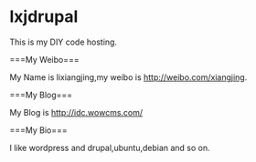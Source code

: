 lxjdrupal
=========

This is my DIY code hosting.

===My Weibo===

My Name is lixiangjing,my weibo is http://weibo.com/xiangjing.

===My Blog===

My Blog is http://idc.wowcms.com/

===My Bio===

I like wordpress and drupal,ubuntu,debian and so on.
